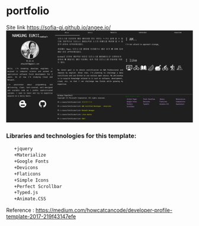 # portfolio
Site link https://sofia-gi.github.io/angee.io/
![](/img/main_img.png)

### Libraries and technologies for this template:

  ```bash
     +jquery
     +Materialize
     +Google Fonts
     +Devicons
     +Flaticons
     +Simple Icons
     +Perfect Scrollbar
     +Typed.js
     +Animate.CSS
  ```
Reference :  https://medium.com/howcatcancode/developer-profile-template-2017-219f43147efe
